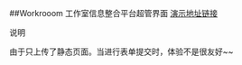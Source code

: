 
##Workrooom
工作室信息整合平台超管界面 [演示地址链接](http://nalixue.github.io/Workrooom/View/admin/)

说明

由于只上传了静态页面。当进行表单提交时，体验不是很友好~~
